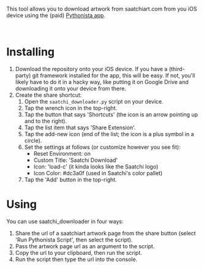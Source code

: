 This tool allows you to download artwork from saatchiart.com from you iOS device
using the (paid) [Pythonista app][1].

&nbsp;

# Installing
1. Download the repository onto your iOS device. If you have a (third-party)
git framework installed for the app, this will be easy. If not, you'll
likely have to do it in a hacky way, like putting it on Google Drive and
downloading it onto your device from there.
2. Create the share shortcut:
    1. Open the `saatchi_downloader.py` script on your device.
    2. Tap the wrench icon in the top-right.
    3. Tap the button that says 'Shortcuts' (the icon is an arrow pointing up
           and to the right).
    4. Tap the list item that says 'Share Extension'.
    5. Tap the add-new icon (end of the list; the icon is a plus symbol in a
           circle).
    6. Set the settings at follows (or customize however you see fit):
        - Reset Environment: on
        - Custom Title: 'Saatchi Download'
        - Icon: 'load-c' (it kinda looks like the Saatchi logo)
        - Icon Color: #dc3a0f (used in Saatchi's color pallet)
    7. Tap the 'Add' button in the top-right.

# Using
You can use saatchi_downloader in four ways:
1. Share the url of a saatchiart artwork page from the share button (select 'Run
Pythonista Script', then select the script).
2. Pass the artwork page url as an argument to the script.
3. Copy the url to your clipboard, then run the script.
4. Run the script then type the url into the console.

[1]: https://apps.apple.com/ca/app/pythonista-3/id1085978097
